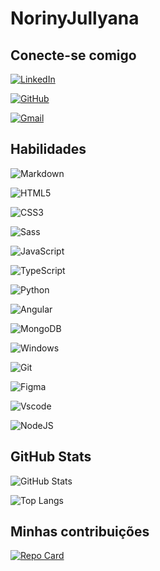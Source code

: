 # NorinyJullyana

## Conecte-se comigo

[![LinkedIn](https://img.shields.io/badge/LinkedIn-ff75b7?style=for-the-badge&logo=linkedin&logoColor=white)](https://www.linkedin.com/in/noriny-jullyana/)

[![GitHub](https://img.shields.io/badge/GitHub-ff75b7?style=for-the-badge&logo=github&logoColor=white)](https://github.com/NorinyJullyana)

[![Gmail](https://img.shields.io/badge/Gmail-ff75b7?style=for-the-badge&logo=gmail&logoColor=white)](mailto:norinypessoa@gmail.com)

## Habilidades

![Markdown](https://img.shields.io/badge/Markdown-ff75b7?style=for-the-badge&logo=markdown)

![HTML5](https://img.shields.io/badge/HTML5-ff75b7?style=for-the-badge&logo=html5&logoColor=white)

![CSS3](https://img.shields.io/badge/CSS3-ff75b7?style=for-the-badge&logo=css3&logoColor=white)

![Sass](https://img.shields.io/badge/Sass-ff75b7?style=for-the-badge&logo=sass&logoColor=white)

![JavaScript](https://img.shields.io/badge/JavaScript-ff75b7?style=for-the-badge&logo=javascript&logoColor=white)

![TypeScript](https://img.shields.io/badge/TypeScript-ff75b7?style=for-the-badge&logo=typescript&logoColor=white)

![Python](https://img.shields.io/badge/python-ff75b7?style=for-the-badge&logo=python&logoColor=white)

![Angular](https://img.shields.io/badge/Angular-ff75b7?style=for-the-badge&logo=angular&logoColor=white)

![MongoDB](https://img.shields.io/badge/MongoDB-ff75b7.svg?style=for-the-badge&logo=mongodb&logoColor=white)

![Windows](https://img.shields.io/badge/Windows-ff75b7?style=for-the-badge&logo=windows&logoColor=white)

![Git](https://img.shields.io/badge/GIT-ff75b7?style=for-the-badge&logo=git&logoColor=white)

![Figma](https://img.shields.io/badge/Figma-ff75b7?style=for-the-badge&logo=figma&logoColor=white)

![Vscode](https://img.shields.io/badge/Vscode-ff75b7?style=for-the-badge&logo=visual-studio-code&logoColor=white)

![NodeJS](https://img.shields.io/badge/node.js-ff75b7?style=for-the-badge&logo=node.js&logoColor=white)

## GitHub Stats

![GitHub Stats](https://github-readme-stats.vercel.app/api?username=NorinyJullyana&theme=transparent&bg_color=000&border_color=ff75b7&show_icons=true&icon_color=ff75b7&title_color=ff75b7&text_color=FFF)

![Top Langs](https://github-readme-stats-git-masterrstaa-rickstaa.vercel.app/api/top-langs/?username=NorinyJullyana&layout=compact&bg_color=000&border_color=ff75b7&title_color=ff75b7&text_color=FFF)

## Minhas contribuições

[![Repo Card](https://github-readme-stats.vercel.app/api/pin/?username=NorinyJullyana&repo=dio-lab-open-source&bg_color=000&border_color=ff75b7&show_icons=true&icon_color=ff75b7&title_color=ff75b7&text_color=FFF)](https://github.com/NorinyJullyana/dio-lab-open-source)
